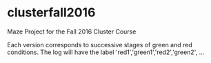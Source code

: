 # clusterfall2016
Maze Project for the Fall 2016 Cluster Course

Each version corresponds to successive stages of green and red conditions.
The log will have the label 'red1','green1','red2','green2', ...

